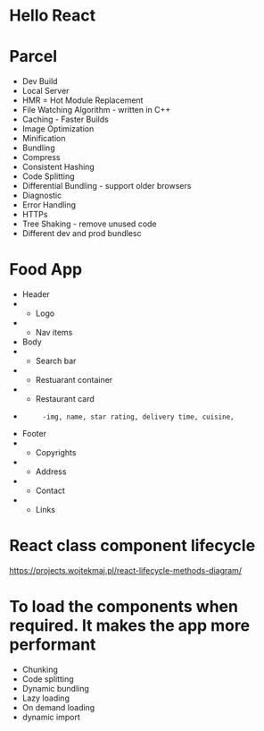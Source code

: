 # Hello React

# Parcel

 * Dev Build
 * Local Server
 * HMR = Hot Module Replacement
 * File Watching Algorithm - written in C++
 * Caching - Faster Builds
 * Image Optimization
 * Minification
 * Bundling
 * Compress
 * Consistent Hashing
 * Code Splitting
 * Differential Bundling - support older browsers
 * Diagnostic
 * Error Handling
 * HTTPs
 * Tree Shaking - remove unused code
 * Different dev and prod bundlesc

# Food App

 * Header
 *  - Logo
 *  - Nav items
 * Body
 *  - Search bar
 *  - Restuarant container
 *    - Restaurant card
 *          -img, name, star rating, delivery time, cuisine,
 * Footer
 *  - Copyrights
 *  - Address
 *  - Contact
 *  - Links

# React class component lifecycle
https://projects.wojtekmaj.pl/react-lifecycle-methods-diagram/

# To load the components when required. It makes the app more performant
 * Chunking
 * Code splitting
 * Dynamic bundling
 * Lazy loading
 * On demand loading
 * dynamic import